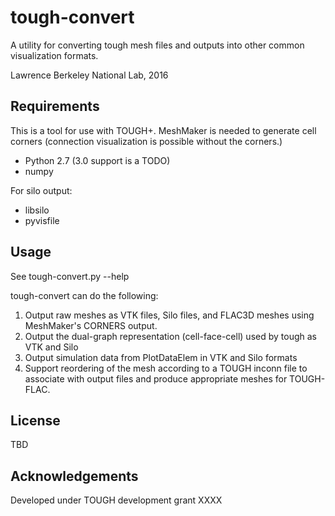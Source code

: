 tough-convert
=============

A utility for converting tough mesh files and outputs into other common visualization formats.

Lawrence Berkeley National Lab, 2016

Requirements
------------

This is a tool for use with TOUGH+. MeshMaker is needed to generate cell corners (connection visualization is
possible without the corners.)

- Python 2.7 (3.0 support is a TODO)
- numpy

For silo output:

- libsilo
- pyvisfile

Usage
-----

See tough-convert.py --help

tough-convert can do the following:

1. Output raw meshes as VTK files, Silo files, and FLAC3D meshes using MeshMaker's CORNERS output.
2. Output the dual-graph representation (cell-face-cell) used by tough as VTK and Silo
3. Output simulation data from PlotDataElem in VTK and Silo formats
4. Support reordering of the mesh according to a TOUGH inconn file to associate with output files and
produce appropriate meshes for TOUGH-FLAC.

License
-------

TBD

Acknowledgements
----------------

Developed under TOUGH development grant XXXX
